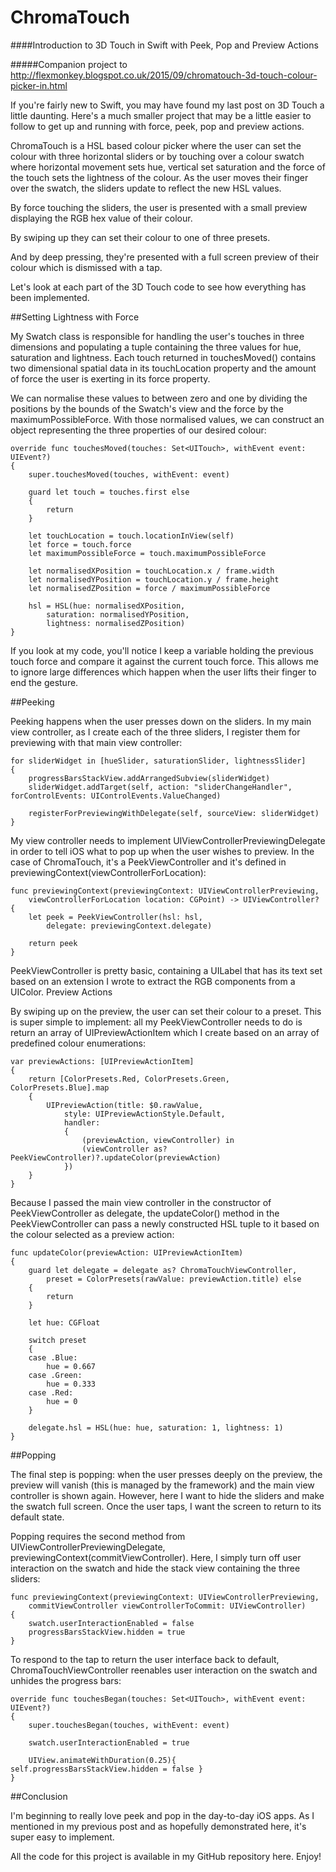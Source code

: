 # ChromaTouch
####Introduction to 3D Touch in Swift with Peek, Pop and Preview Actions

#####Companion project to http://flexmonkey.blogspot.co.uk/2015/09/chromatouch-3d-touch-colour-picker-in.html

If you're fairly new to Swift, you may have found my last post on 3D Touch a little daunting. Here's a much smaller project that may be a little easier to follow to get up and running with force, peek, pop and preview actions. 

ChromaTouch is a HSL based colour picker where the user can set the colour with three horizontal sliders or by touching over a colour swatch where horizontal movement sets hue, vertical set saturation and the force of the touch sets the lightness of the colour. As the user moves their finger over the swatch, the sliders update to reflect the new HSL values.

By force touching the sliders, the user is presented with a small preview displaying the RGB hex value of their colour.

By swiping up they can set their colour to one of three presets.

And by deep pressing, they're presented with a full screen preview of their colour which is dismissed with a tap.

Let's look at each part of the 3D Touch code to see how everything has been implemented.

##Setting Lightness with Force 

My Swatch class is responsible for handling the user's touches in three dimensions and populating a tuple containing the three values for hue, saturation and lightness. Each touch returned in touchesMoved() contains two dimensional spatial data in its touchLocation property and the amount of force the user is exerting in its force property. 

We can normalise these values to between zero and one by dividing the positions by the bounds of the Swatch's view and the force by the maximumPossibleForce. With those normalised values, we can construct an object representing the three properties of our desired colour:

    override func touchesMoved(touches: Set<UITouch>, withEvent event: UIEvent?)
    {
        super.touchesMoved(touches, withEvent: event)

        guard let touch = touches.first else
        {
            return
        }
        
        let touchLocation = touch.locationInView(self)
        let force = touch.force
        let maximumPossibleForce = touch.maximumPossibleForce

        let normalisedXPosition = touchLocation.x / frame.width
        let normalisedYPosition = touchLocation.y / frame.height
        let normalisedZPosition = force / maximumPossibleForce
        
        hsl = HSL(hue: normalisedXPosition,
            saturation: normalisedYPosition,
            lightness: normalisedZPosition)
    }

If you look at my code, you'll notice I keep a variable holding the previous touch force and compare it against the current touch force. This allows me to ignore large differences which happen when the user lifts their finger to end the gesture.

##Peeking

Peeking happens when the user presses down on the sliders. In my main view controller, as I create each of the three sliders, I register them for previewing with that main view controller:

    for sliderWidget in [hueSlider, saturationSlider, lightnessSlider]
    {
        progressBarsStackView.addArrangedSubview(sliderWidget)
        sliderWidget.addTarget(self, action: "sliderChangeHandler", forControlEvents: UIControlEvents.ValueChanged)
        
        registerForPreviewingWithDelegate(self, sourceView: sliderWidget)
    }

My view controller needs to implement UIViewControllerPreviewingDelegate in order to tell iOS what to pop up when the user wishes to preview. In the case of ChromaTouch, it's a PeekViewController and it's defined in previewingContext(viewControllerForLocation):

    func previewingContext(previewingContext: UIViewControllerPreviewing,
        viewControllerForLocation location: CGPoint) -> UIViewController?
    {
        let peek = PeekViewController(hsl: hsl,
            delegate: previewingContext.delegate)
        
        return peek
    }

PeekViewController is pretty basic, containing a UILabel that has its text set based on an extension I wrote to extract the RGB components from a UIColor.
Preview Actions

By swiping up on the preview, the user can set their colour to a preset. This is super simple to implement: all my PeekViewController needs to do is return an array of UIPreviewActionItem which I create based on an array of predefined colour enumerations:

    var previewActions: [UIPreviewActionItem]
    {
        return [ColorPresets.Red, ColorPresets.Green, ColorPresets.Blue].map
        {
            UIPreviewAction(title: $0.rawValue,
                style: UIPreviewActionStyle.Default,
                handler:
                {
                    (previewAction, viewController) in
                    (viewController as? PeekViewController)?.updateColor(previewAction)
                })
        }
    }

Because I passed the main view controller in the constructor of PeekViewController as delegate, the updateColor() method in the PeekViewController can pass a newly constructed HSL tuple to it based on the colour selected as a preview action:

    func updateColor(previewAction: UIPreviewActionItem)
    {
        guard let delegate = delegate as? ChromaTouchViewController,
            preset = ColorPresets(rawValue: previewAction.title) else
        {
            return
        }
        
        let hue: CGFloat
        
        switch preset
        {
        case .Blue:
            hue = 0.667
        case .Green:
            hue = 0.333
        case .Red:
            hue = 0
        }
        
        delegate.hsl = HSL(hue: hue, saturation: 1, lightness: 1)
    }

##Popping

The final step is popping: when the user presses deeply on the preview, the preview will vanish (this is managed by the framework) and the main view controller is shown again. However, here I want to hide the sliders and make the swatch full screen. Once the user taps, I want the screen to return to its default state.

Popping requires the second method from UIViewControllerPreviewingDelegate, previewingContext(commitViewController). Here, I simply turn off user interaction on the swatch and hide the stack view containing the three sliders:

    func previewingContext(previewingContext: UIViewControllerPreviewing,
        commitViewController viewControllerToCommit: UIViewController)
    {
        swatch.userInteractionEnabled = false
        progressBarsStackView.hidden = true
    }

To respond to the tap to return the user interface back to default, ChromaTouchViewController reenables user interaction on the swatch and unhides the progress bars:

    override func touchesBegan(touches: Set<UITouch>, withEvent event: UIEvent?)
    {
        super.touchesBegan(touches, withEvent: event)
        
        swatch.userInteractionEnabled = true
  
        UIView.animateWithDuration(0.25){ self.progressBarsStackView.hidden = false }
    }

##Conclusion

I'm beginning to really love peek and pop in the day-to-day iOS apps. As I mentioned in my previous post and as hopefully demonstrated here, it's super easy to implement.

All the code for this project is available in my GitHub repository here. Enjoy!
